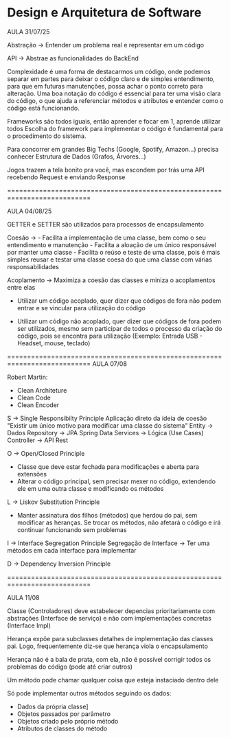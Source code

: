 # Design e Arquitetura de Software 

  AULA 31/07/25

Abstração -> Entender um problema real e representar em um código 

API -> Abstrae as funcionalidades do BackEnd

Complexidade é uma forma de destacarmos um código, onde podemos separar em partes para deixar o código claro e de simples entendimento, para que em futuras manutenções, possa achar o ponto correto para alteração.
Uma boa notação do código é essencial para ter uma visão clara do código, o que ajuda a referenciar métodos e atributos e entender como o código está funcionando.

Frameworks são todos iguais, então aprender e focar em 1, aprende utilizar todos
Escolha do framework para implementar o código é fundamental para o procedimento do sistema.

Para concorrer em grandes Big Techs (Google, Spotify, Amazon...) precisa conhecer Estrutura de Dados (Grafos, Árvores...)

Jogos trazem a tela bonito pra você, mas escondem por trás uma API recebendo Request e enviando Response

===========================================================================
                                                                           
  AULA 04/08/25

GETTER e SETTER são utilizados para processos de encapsulamento

Coesão -> - Facilita a implementação de uma classe, bem como o seu entendimento e manutenção
          - Facilita a aloação de um único responsável por manter uma classe
          - Facilita o reúso e teste de uma classe, pois é mais simples reusar e testar uma classe coesa do que uma classe com várias responsabilidades

Acoplamento -> Maximiza a coesão das classes e miniza o acoplamentos entre elas 

- Utilizar um código acoplado, quer dizer que códigos de fora não podem entrar e se vincular para utilização do código

- Utilizar um código não acoplado, quer dizer que códigos de fora podem ser utilizados, mesmo sem participar de todos o processo da criação do código, pois se encontra para utilização (Exemplo: Entrada USB - Headset, mouse, teclado)

===========================================================================
AULA 07/08

Robert Martin:
  - Clean Architeture
  - Clean Code
  - Clean Encoder

S -> Single Responsibilty Principle
     Aplicação direto da ideia de coesão "Existir um único motivo para modificar uma classe do sistema"
     Entity -> Dados
     Repository -> JPA Spring Data
     Services -> Lógica (Use Cases)
     Controller -> API Rest
    
O -> Open/Closed Principle
  - Classe que deve estar fechada para modificações e aberta para extensões
  - Alterar o código principal, sem precisar mexer no código, extendendo ele em uma outra classe e modificando os métodos
     

L -> Liskov Substitution Principle
   - Manter assinatura dos filhos (métodos) que herdou do pai, sem modificar as heranças. Se trocar os métodos, não afetará o código e irá continuar funcionando sem problemas

I -> Interface Segregation Principle
     Segregação de Interface -> Ter uma métodos em cada interface para implementar

D -> Dependency Inversion Principle

===========================================================================

AULA 11/08

Classe (Controladores) deve estabelecer depencias prioritariamente com abstrações (Interface de serviço) e não com implementações concretas (Interface Impl)

Herança expõe para subclasses detalhes de implementação das classes pai. Logo, frequentemente diz-se que herança viola o encapsulamento

Herança não é a bala de prata, com ela, não é possível corrigir todos os problemas do código (pode até criar outros)

Um método pode chamar qualquer coisa que esteja instaciado dentro dele

Só pode implementar outros métodos seguindo os dados: 
 - Dados da própria classe]
 - Objetos passados por parâmetro
 - Objetos criado pelo próprio método
 - Atributos de classes do método
